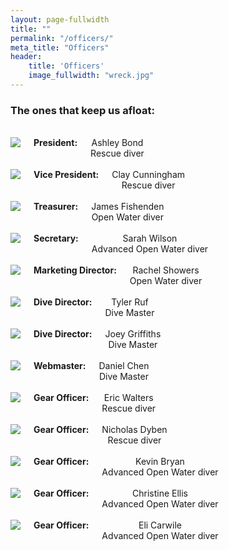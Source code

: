 ```yaml
---
layout: page-fullwidth
title: ""
permalink: "/officers/"
meta_title: "Officers"
header:
    title: 'Officers'
    image_fullwidth: "wreck.jpg" 
---
```


### The ones that keep us afloat:  
<br>  
<div class="row">
  <div class="large-4 columns" style="text-align:center">
      <img src="../images/scvt/people/ashley_small.jpg">
      <strong>President:</strong> Ashley Bond<br>Rescue diver<br><br>
      <!--<em>"quote"</em><br><br> -->
  </div>
  <div class="large-4 columns" style="text-align:center">
      <img src="../images/scvt/people/clay_small.jpg">
      <strong>Vice President:</strong> Clay Cunningham<br>Rescue diver<br><br>
  </div>
  <div class="large-4 columns" style="text-align:center">
      <img src="../images/scvt/people/james.jpg">
      <strong>Treasurer:</strong> James Fishenden<br>Open Water diver<br><br>
  </div>
</div>

<div class="row">
  <div class="large-4 columns" style="text-align:center">
      <img src="../images/scvt/people/sarah_small.jpg">
      <strong>Secretary:</strong> Sarah Wilson<br>Advanced Open Water diver<br><br>
  </div>
  <div class="large-4 columns" style="text-align:center">
      <img src="../images/scvt/people/rachel_small.jpeg">
      <strong>Marketing Director:</strong> Rachel Showers<br>Open Water diver<br><br>
  </div>
  <div class="large-4 columns" style="text-align:center">
      <img src="../images/scvt/people/tyler_small.jpg">
      <strong>Dive Director:</strong> Tyler Ruf<br>Dive Master<br><br>
  </div>
</div>

<div class="row">
  <div class="large-4 columns" style="text-align:center">
      <img src="../images/scvt/people/joey_small.jpg">
      <strong>Dive Director:</strong> Joey Griffiths<br>Dive Master<br><br>
  </div>
  <div class="large-4 columns" style="text-align:center">
      <img src="../images/scvt/people/daniel_cropped.jpg">
      <strong>Webmaster:</strong> Daniel Chen<br>Dive Master<br><br>
  </div>
  <div class="large-4 columns" style="text-align:center">
      <img src="../images/scvt/people/eric.jpg">
      <strong>Gear Officer:</strong> Eric Walters<br>Rescue diver<br><br>
  </div>
</div>

<div class="row">
  <div class="large-4 columns" style="text-align:center">
      <img src="../images/scvt/people/ashley_small.jpg">
      <strong>Gear Officer:</strong> Nicholas Dyben<br>Rescue diver<br><br>
  </div>
  <div class="large-4 columns" style="text-align:center">
      <img src="../images/scvt/people/kevin.jpg">
      <strong>Gear Officer:</strong> Kevin Bryan<br>Advanced Open Water diver<br><br>
  </div>
  <div class="large-4 columns" style="text-align:center">
      <img src="../images/scvt/people/christine_small.jpg">
      <strong>Gear Officer:</strong> Christine Ellis<br>Advanced Open Water diver<br><br>
  </div>
</div>

<div class="row">
  <div class="large-4 columns" style="text-align:center">
      <img src="../images/scvt/people/little_eli.jpg">
      <strong>Gear Officer:</strong> Eli Carwile<br>Advanced Open Water diver<br><br>
  </div>
  <div class="large-4 columns" style="text-align:center">
  </div>
  <div class="large-4 columns" style="text-align:center">
  </div>
</div>
